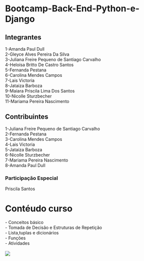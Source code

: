 # Bootcamp-Back-End-Python-e-Django 
<h2>Integrantes</h2>

1-Amanda Paul Dull<br>
2-Gleyce Alves Pereira Da Silva<br>
3-Juliana Freire Pequeno de Santiago Carvalho<br>
4-Heloísa Britto De Castro Santos<br>
5-Fernanda Pestana<br>
6-Carolina Mendes Campos<br>
7-Lais Victoria<br>
8-Jataiza Barboza	<br>
9-Maiara Priscila Lima Dos Santos<br>
10-Nicolle Sturzbecher<br>
11-Mariama Pereira Nascimento<br>

<h2>Contribuintes</h2>
1-Juliana Freire Pequeno de Santiago Carvalho<br>
2-Fernanda Pestana<br>
3-Carolina Mendes Campos<br>
4-Lais Victoria<br>
5-Jataiza Barboza<br>
6-Nicolle Sturzbecher<br>
7-Mariama Pereira Nascimento<br>
8-Amanda Paul Dull<br>

<h3>Participação Especial</h3>
Priscila Santos<br>



<h1>Contéudo curso</h1> 
- Conceitos básico <br>
- Tomada de Decisão e Estruturas de Repetição<br>
- Lista,tuplas e dicionários<br>
- Funções<br>
- Atividades <br>
<br>
<img src="https://img.shields.io/badge/Python-3776AB?style=for-the-badge&logo=python&logoColor=white">
